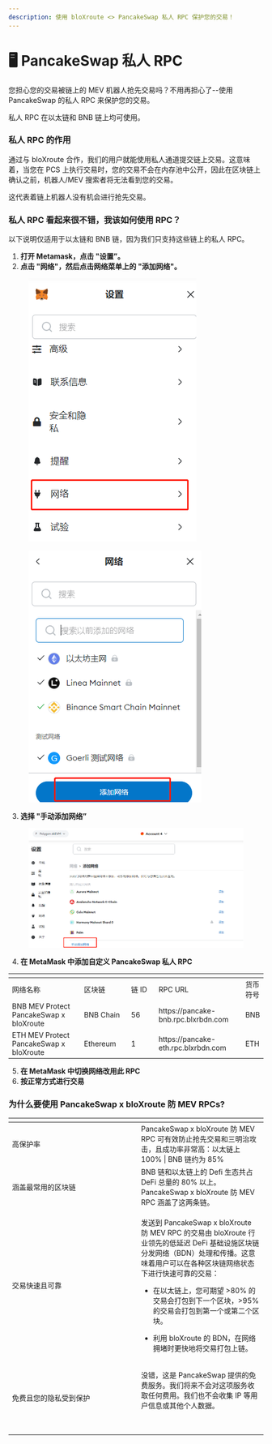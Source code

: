 ```yaml
---
description: 使用 bloXroute <> PancakeSwap 私人 RPC 保护您的交易！
---
```


# 🖥 PancakeSwap 私人 RPC

您担心您的交易被链上的 MEV 机器人抢先交易吗？不用再担心了--使用 PancakeSwap 的私人 RPC 来保护您的交易。

私人 RPC 在以太链和 BNB 链上均可使用。

### 私人 RPC 的作用&#x20;

通过与 bloXroute 合作，我们的用户就能使用私人通道提交链上交易。这意味着，当您在 PCS 上执行交易时，您的交易不会在内存池中公开，因此在区块链上确认之前，机器人/MEV 搜索者将无法看到您的交易。&#x20;

这代表着链上机器人没有机会进行抢先交易。

### 私人 RPC 看起来很不错，我该如何使用 RPC？

以下说明仅适用于以太链和 BNB 链，因为我们只支持这些链上的私人 RPC。

1. **打开 Metamask，点击 "设置”。**
2. **点击 "网络"，然后点击网络菜单上的 "添加网络"。**

<div align="left">

<figure><img src="../.gitbook/assets/RPC1 .png" alt=""><figcaption></figcaption></figure>

 

<figure><img src="../.gitbook/assets/RPC2 .png" alt=""><figcaption></figcaption></figure>

</div>

3. **选择 "手动添加网络”**

<figure><img src="../.gitbook/assets/RPC3 .png" alt=""><figcaption></figcaption></figure>

4. **在 MetaMask 中添加自定义 PancakeSwap 私人 RPC**

<table data-header-hidden><thead><tr><th width="205"></th><th width="113"></th><th width="90"></th><th width="200"></th><th></th></tr></thead><tbody><tr><td>网络名称</td><td>区块链</td><td>链 ID</td><td>RPC URL</td><td>货币符号</td></tr><tr><td>BNB MEV Protect PancakeSwap x bloXroute</td><td>BNB Chain</td><td>56</td><td>https://pancake-bnb.rpc.blxrbdn.com</td><td>BNB</td></tr><tr><td>ETH MEV Protect PancakeSwap x bloXroute</td><td>Ethereum</td><td>1</td><td>https://pancake-eth.rpc.blxrbdn.com</td><td>ETH</td></tr></tbody></table>

5. **在 MetaMask 中切换网络改用此 RPC**
6. **按正常方式进行交易**

### 为什么要使用 PancakeSwap x bloXroute 防 MEV  RPCs?

<table data-header-hidden><thead><tr><th width="241"></th><th></th></tr></thead><tbody><tr><td>高保护率</td><td>PancakeSwap x bloXroute 防 MEV  RPC 可有效防止抢先交易和三明治攻击，且成功率非常高：以太链上 100% | BNB 链约为 85%</td></tr><tr><td><p></p><p>涵盖最常用的区块链</p></td><td>BNB 链和以太链上的 Defi 生态共占 DeFi 总量的 80% 以上。PancakeSwap x bloXroute 防 MEV  RPC 涵盖了这两条链。</td></tr><tr><td><p>交易快速且可靠</p><p></p></td><td><p>发送到 PancakeSwap x bloXroute 防 MEV RPC 的交易由 bloXroute 行业领先的低延迟 DeFi 基础设施区块链分发网络（BDN）处理和传播。这意味着用户可以在各种区块链网络状态下进行快速可靠的交易： </p><ul><li>在以太链上，您可期望 >80% 的交易会打包到下一个区块，>95% 的交易会打包到第一个或第二个区块。 </li></ul><ul><li>利用 bloXroute 的 BDN，在网络拥堵时更快地将交易打包上链。</li></ul></td></tr><tr><td>免费且您的隐私受到保护</td><td><p>没错，这是 PancakeSwap 提供的免费服务。我们将来不会对这项服务收取任何费用。我们也不会收集 IP 等用户信息或其他个人数据。</p><p><br></p></td></tr></tbody></table>

